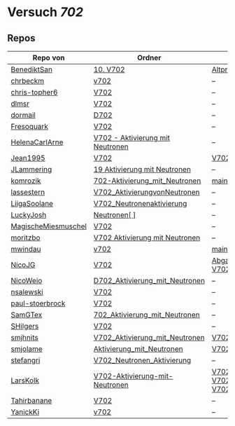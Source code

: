 # Versuch *702*

## Repos

|                     Repo von                     |                                                                            Ordner                                                                             |                                                                                                                                                                                             PDFs                                                                                                                                                                                             |
|--------------------------------------------------|---------------------------------------------------------------------------------------------------------------------------------------------------------------|----------------------------------------------------------------------------------------------------------------------------------------------------------------------------------------------------------------------------------------------------------------------------------------------------------------------------------------------------------------------------------------------|
|[BenediktSan](../repo/BenediktSan)                |[10. V702](https://github.com/BenediktSan/AnfaengerPraktikum2020/tree/main/Versuche%20Semester%203/10.%20V702)                                                 |[Altprotokoll.pdf](https://github.com/BenediktSan/AnfaengerPraktikum2020/blob/main/Versuche%20Semester%203/10.%20V702/Altprotokoll.pdf)                                                                                                                                                                                                                                                       |
|[chrbeckm](../repo/chrbeckm)                      |[v702](https://github.com/chrbeckm/anfaenger-praktikum/tree/master/v702)                                                                                       |–                                                                                                                                                                                                                                                                                                                                                                                             |
|[chris-topher6](../repo/chris-topher6)            |[V702](https://github.com/chris-topher6/Anfaenger-Praktikum/tree/master/V702)                                                                                  |–                                                                                                                                                                                                                                                                                                                                                                                             |
|[dlmsr](../repo/dlmsr)                            |[V702](https://github.com/dlmsr/praktikum/tree/master/V702)                                                                                                    |–                                                                                                                                                                                                                                                                                                                                                                                             |
|[dormail](../repo/dormail)                        |[D702](https://github.com/dormail/ap/tree/main/D702)                                                                                                           |–                                                                                                                                                                                                                                                                                                                                                                                             |
|[Fresoquark](../repo/Fresoquark)                  |[V702](https://github.com/Fresoquark/Anfaengerpraktikum/tree/master/V702)                                                                                      |–                                                                                                                                                                                                                                                                                                                                                                                             |
|[HelenaCarlArne](../repo/HelenaCarlArne)          |[V702 - Aktivierung mit Neutronen](https://github.com/HelenaCarlArne/ProtokolleAP/tree/master/V702%20-%20Aktivierung%20mit%20Neutronen)                        |–                                                                                                                                                                                                                                                                                                                                                                                             |
|[Jean1995](../repo/Jean1995)                      |[V702](https://github.com/Jean1995/Praktikum/tree/master/V702)                                                                                                 |[V702.pdf](https://github.com/Jean1995/Praktikum/blob/master/Protokolle_Fertig/V702.pdf)                                                                                                                                                                                                                                                                                                      |
|[JLammering](../repo/JLammering)                  |[19 Aktivierung mit Neutronen](https://github.com/JLammering/Physikalisches-Praktikum/tree/master/19%20Aktivierung%20mit%20Neutronen)                          |–                                                                                                                                                                                                                                                                                                                                                                                             |
|[komrozik](../repo/komrozik)                      |[702-Aktivierung_mit_Neutronen](https://github.com/komrozik/AP2019/tree/master/702-Aktivierung_mit_Neutronen)                                                  |[main.pdf](https://github.com/komrozik/AP2019/blob/master/702-Aktivierung_mit_Neutronen/main.pdf)                                                                                                                                                                                                                                                                                             |
|[lassestern](../repo/lassestern)                  |[V702_AktivierungvonNeutronen](https://github.com/lassestern/praktikum-david-lasse/tree/master/V702_AktivierungvonNeutronen)                                   |–                                                                                                                                                                                                                                                                                                                                                                                             |
|[LiigaSoolane](../repo/LiigaSoolane)              |[V702_Neutronenaktivierung](https://github.com/LiigaSoolane/Paktikum/tree/main/V702_Neutronenaktivierung)                                                      |–                                                                                                                                                                                                                                                                                                                                                                                             |
|[LuckyJosh](../repo/LuckyJosh)                    |[Neutronen[ ]](https://github.com/LuckyJosh/APPhysik/tree/master/Neutronen[%20])                                                                               |–                                                                                                                                                                                                                                                                                                                                                                                             |
|[MagischeMiesmuschel](../repo/MagischeMiesmuschel)|[V702](https://github.com/MagischeMiesmuschel/AnfaengerPraktikum/tree/master/V702)                                                                             |–                                                                                                                                                                                                                                                                                                                                                                                             |
|[moritzbo](../repo/moritzbo)                      |[V702 Aktivierung mit Neutronen](https://github.com/moritzbo/anfaenger_praktikum/tree/main/V702%20Aktivierung%20mit%20Neutronen)                               |–                                                                                                                                                                                                                                                                                                                                                                                             |
|[mwindau](../repo/mwindau)                        |[v702](https://github.com/mwindau/praktikum/tree/master/v702)                                                                                                  |[main.pdf](https://github.com/mwindau/praktikum/blob/master/v702/main.pdf)                                                                                                                                                                                                                                                                                                                    |
|[NicoJG](../repo/NicoJG)                          |[V702](https://github.com/NicoJG/Anfaengerpraktikum/tree/master/V702)                                                                                          |[Abgabe.pdf](https://github.com/NicoJG/Anfaengerpraktikum/blob/master/V702/Abgabe.pdf)<br/>[V702_Feedback.pdf](https://github.com/NicoJG/Anfaengerpraktikum/blob/master/V702/V702_Feedback.pdf)                                                                                                                                                                                               |
|[NicoWeio](../repo/NicoWeio)                      |[D702_Aktivierung_mit_Neutronen](https://github.com/NicoWeio/AP/tree/master/D702_Aktivierung_mit_Neutronen)                                                    |–                                                                                                                                                                                                                                                                                                                                                                                             |
|[nsalewski](../repo/nsalewski)                    |[V702](https://github.com/nsalewski/laboratory/tree/master/V702)                                                                                               |–                                                                                                                                                                                                                                                                                                                                                                                             |
|[paul-stoerbrock](../repo/paul-stoerbrock)        |[V702](https://github.com/paul-stoerbrock/Praktikum/tree/master/V702)                                                                                          |–                                                                                                                                                                                                                                                                                                                                                                                             |
|[SamGTex](../repo/SamGTex)                        |[702_Aktivierung_mit_Neutronen](https://github.com/SamGTex/Physik_Praktikum_Samuel_Max/tree/master/702_Aktivierung_mit_Neutronen)                              |–                                                                                                                                                                                                                                                                                                                                                                                             |
|[SHilgers](../repo/SHilgers)                      |[V702](https://github.com/SHilgers/Praktikum2/tree/master/V702)                                                                                                |–                                                                                                                                                                                                                                                                                                                                                                                             |
|[smjhnits](../repo/smjhnits)                      |[V702_Aktivierung_mit_Neutronen](https://github.com/smjhnits/Praktikum_TU_D_16-17/tree/master/Anf%C3%A4ngerpraktikum/Protokolle/V702_Aktivierung_mit_Neutronen)|[V702.pdf](https://github.com/smjhnits/Praktikum_TU_D_16-17/blob/master/Anf%C3%A4ngerpraktikum/Fertige%20Protokolle/V702.pdf)                                                                                                                                                                                                                                                                 |
|[smjolame](../repo/smjolame)                      |[Aktivierung_mit_Neutronen](https://github.com/smjolame/Praktikum_1/tree/master/Aktivierung_mit_Neutronen)                                                     |[V702.pdf](https://github.com/smjolame/Praktikum_1/blob/master/Aktivierung_mit_Neutronen/V702.pdf)                                                                                                                                                                                                                                                                                            |
|[stefangri](../repo/stefangri)                    |[V702_Neutronen_Aktivierung](https://github.com/stefangri/s_s_productions/tree/master/PHY341/V702_Neutronen_Aktivierung)                                       |–                                                                                                                                                                                                                                                                                                                                                                                             |
|[LarsKolk](../repo/LarsKolk)                      |[V702-Aktivierung-mit-Neutronen](https://github.com/LarsKolk/Anfaengerpraktikum/tree/master/V702-Aktivierung-mit-Neutronen)                                    |[V702-Korrektur.pdf](https://github.com/LarsKolk/Anfaengerpraktikum/blob/master/V702-Aktivierung-mit-Neutronen/V702-Korrektur.pdf)<br/>[V702_alt.pdf](https://github.com/LarsKolk/Anfaengerpraktikum/blob/master/V702-Aktivierung-mit-Neutronen/V702_alt.pdf)<br/>[V702_github.pdf](https://github.com/LarsKolk/Anfaengerpraktikum/blob/master/V702-Aktivierung-mit-Neutronen/V702_github.pdf)|
|[Tahirbanane](../repo/Tahirbanane)                |[V702](https://github.com/Tahirbanane/AP/tree/main/V702)                                                                                                       |–                                                                                                                                                                                                                                                                                                                                                                                             |
|[YanickKi](../repo/YanickKi)                      |[v702](https://github.com/YanickKi/AP_T_Y/tree/main/v702)                                                                                                      |–                                                                                                                                                                                                                                                                                                                                                                                             |

